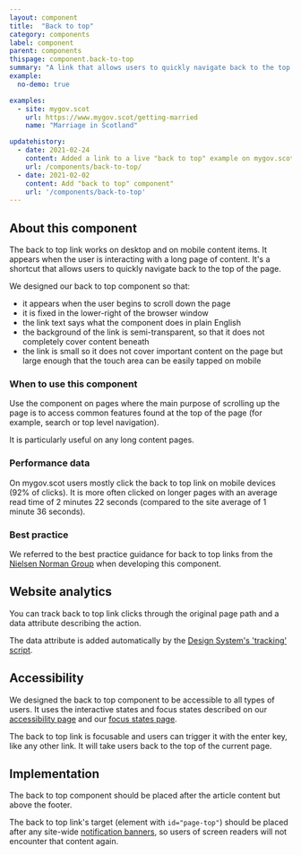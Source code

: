 ```yaml
---
layout: component
title:  "Back to top"
category: components
label: component
parent: components
thispage: component.back-to-top
summary: "A link that allows users to quickly navigate back to the top of the page with a single click. The link improves navigation for users on long pages of content and on mobile devices."
example:
  no-demo: true

examples:
  - site: mygov.scot
    url: https://www.mygov.scot/getting-married
    name: "Marriage in Scotland"

updatehistory:
  - date: 2021-02-24
    content: Added a link to a live "back to top" example on mygov.scot
    url: /components/back-to-top/
  - date: 2021-02-02
    content: Add "back to top" component"
    url: '/components/back-to-top'
---
```

## About this component

The back to top link works on desktop and on mobile content items. It appears when the user is interacting with a long page of content. It's a shortcut that allows users to quickly navigate back to the top of the page.

We designed our back to top component so that:

* it appears when the user begins to scroll down the page
* it is fixed in the lower-right of the browser window
* the link text says what the component does in plain English
* the background of the link is semi-transparent, so that it does not completely cover content beneath
* the link is small so it does not cover important content on the page but large enough that the touch area can be easily tapped on mobile

### When to use this component

Use the component on pages where the main purpose of scrolling up the page is to access common features found at the top of the page (for example, search or top level navigation).

It is particularly useful on any long content pages.

### Performance data

On mygov.scot users mostly click the back to top link on mobile devices (92% of clicks). It is more often clicked on longer pages with an average read time of 2 minutes 22 seconds (compared to the site average of 1 minute 36 seconds).

### Best practice

We referred to the best practice guidance for back to top links from the [Nielsen Norman Group](https://www.nngroup.com/articles/back-to-top/) when developing this component.

## Website analytics

You can track back to top link clicks through the original page path and a data attribute describing the action.

The data attribute is added automatically by the [Design System's 'tracking' script](/get-started/tracking/#back-to-top).

## Accessibility

We designed the back to top component to be accessible to all types of users. It uses the interactive states and focus states described on our [accessibility page](/accessibility/) and our [focus states page](/styles/states/).

The back to top link is focusable and users can trigger it with the enter key, like any other link. It will take users back to the top of the current page.

## Implementation

The back to top component should be placed after the article content but above the footer.

The back to top link's target (element with `id="page-top"`) should be placed after any site-wide [notification banners](/components/notification-banner), so users of screen readers will not encounter that content again.
